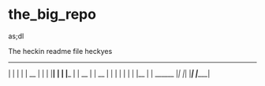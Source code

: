 # the_big_repo
as;dl

The heckin readme file heckyes
 _    _   ______   ________
| |  | |  |  __ |  |
| |__| |  | |___   |
|  __  |  |  __ |  | 
| |  | |  | |__    | | ______ 
|_|  |_|  |_____|  |________|
